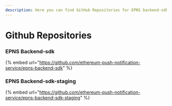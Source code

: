 ```yaml
---
description: Here you can find GitHub Repositories for EPNS backend-sdk
---
```


# Github Repositories

### EPNS Backend-sdk

{% embed url="https://github.com/ethereum-push-notification-service/epns-backend-sdk" %}

### EPNS Backend-sdk-staging&#x20;

{% embed url="https://github.com/ethereum-push-notification-service/epns-backend-sdk-staging" %}

###
